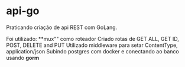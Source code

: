 # api-go

Praticando criação de api REST com GoLang.

Foi utilizado:
**mux"" como roteador
Criado rotas de GET ALL, GET ID, POST, DELETE and PUT
Utilizado middleware para setar ContentType, application/json
Subindo postgres com docker e conectando ao banco usando **gorm**

